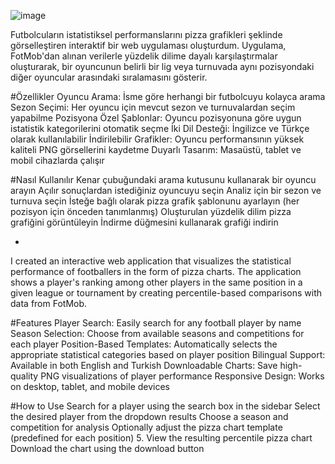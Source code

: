 ![image](https://github.com/user-attachments/assets/1eefb350-6656-4527-93cd-7eb42e04a8c0)


Futbolcuların istatistiksel performanslarını pizza grafikleri şeklinde görselleştiren interaktif bir web uygulaması oluşturdum. Uygulama, FotMob'dan alınan verilerle yüzdelik dilime dayalı karşılaştırmalar oluşturarak, bir oyuncunun belirli bir lig veya turnuvada aynı pozisyondaki diğer oyuncular arasındaki sıralamasını gösterir.

#Özellikler
Oyuncu Arama: İsme göre herhangi bir futbolcuyu kolayca arama
Sezon Seçimi: Her oyuncu için mevcut sezon ve turnuvalardan seçim yapabilme
Pozisyona Özel Şablonlar: Oyuncu pozisyonuna göre uygun istatistik kategorilerini otomatik seçme
İki Dil Desteği: İngilizce ve Türkçe olarak kullanılabilir
İndirilebilir Grafikler: Oyuncu performansının yüksek kaliteli PNG görsellerini kaydetme
Duyarlı Tasarım: Masaüstü, tablet ve mobil cihazlarda çalışır

#Nasıl Kullanılır
Kenar çubuğundaki arama kutusunu kullanarak bir oyuncu arayın
Açılır sonuçlardan istediğiniz oyuncuyu seçin
Analiz için bir sezon ve turnuva seçin
İsteğe bağlı olarak pizza grafik şablonunu ayarlayın (her pozisyon için önceden tanımlanmış)
Oluşturulan yüzdelik dilim pizza grafiğini görüntüleyin
İndirme düğmesini kullanarak grafiği indirin

-

I created an interactive web application that visualizes the statistical performance of footballers in the form of pizza charts. The application shows a player's ranking among other players in the same position in a given league or tournament by creating percentile-based comparisons with data from FotMob.

#Features
Player Search: Easily search for any football player by name
Season Selection: Choose from available seasons and competitions for each player
Position-Based Templates: Automatically selects the appropriate statistical categories based on player position
Bilingual Support: Available in both English and Turkish
Downloadable Charts: Save high-quality PNG visualizations of player performance
Responsive Design: Works on desktop, tablet, and mobile devices

#How to Use
Search for a player using the search box in the sidebar
Select the desired player from the dropdown results
Choose a season and competition for analysis
Optionally adjust the pizza chart template (predefined for each position)
5. View the resulting percentile pizza chart
Download the chart using the download button
